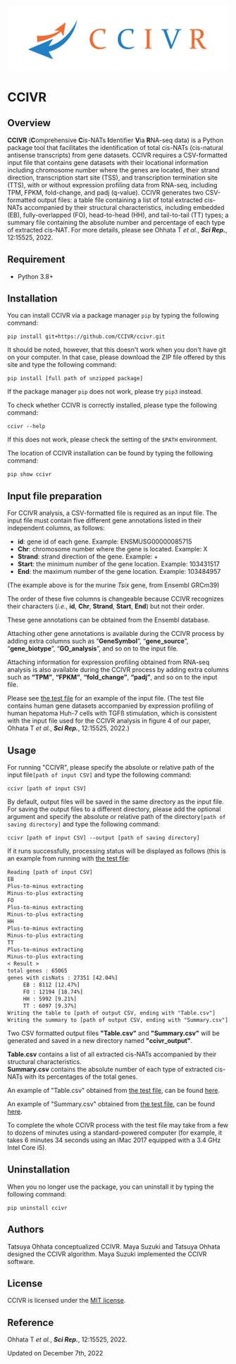 ![CCIVR_LOGO](CCIVR_logo.png)


# CCIVR

## Overview
**CCIVR** (**C**omprehensive **C**is-NATs **I**dentifier **V**ia **R**NA-seq data) is a Python package tool that facilitates the identification of total cis-NATs (cis-natural antisense transcripts) from gene datasets. CCIVR requires a CSV-formatted input file that contains gene datasets with their locational information including chromosome number where the genes are located, their strand direction, transcription start site (TSS), and transcription termination site (TTS), with or without expression profiling data from RNA-seq, including TPM, FPKM, fold-change, and padj (q-value). CCIVR generates two CSV-formatted output files: a table file containing a list of total extracted cis-NATs accompanied by their structural characteristics, including embedded (EB), fully-overlapped (FO), head-to-head (HH), and tail-to-tail (TT) types; a summary file containing the absolute number and percentage of each type of extracted cis-NAT. For more details, please see Ohhata T *et al.*, ***Sci Rep.***, 12:15525, 2022.

## Requirement

* Python 3.8+

## Installation
You can install CCIVR via a package manager `pip` by typing the following command:           

```
pip install git+https://github.com/CCIVR/ccivr.git
```

It should be noted, however, that this doesn't work when you don't have git on your computer. In that case, please download the ZIP file offered by this site and type the following command:

```
pip install [full path of unzipped package]
```

If the package manager `pip` does not work, please try `pip3` instead.

To check whether CCIVR is correctly installed, please type the following command:

```
ccivr --help
```
If this does not work, please check the setting of the `$PATH` environment. 


The location of CCIVR installation can be found by typing the following command:

```
pip show ccivr
``` 

## Input file preparation
For CCIVR analysis, a CSV-formatted file is required as an input file. The input file must contain five different gene annotations listed in their independent columns, as follows: 

- **id**: gene id of each gene. Example: ENSMUSG00000085715   
- **Chr**: chromosome number where the gene is located. Example: X
- **Strand**: strand direction of the gene. Example: +
- **Start**: the minimum number of the gene location. Example: 103431517
- **End**: the maximum number of the gene location. Example: 103484957

(The example above is for the murine *Tsix* gene, from Ensembl GRCm39)  

The order of these five columns is changeable because CCIVR recognizes their characters (*i.e.*, **id**, **Chr**, **Strand**, **Start**, **End**) but not their order.

These gene annotations can be obtained from the Ensembl database. 

Attaching other gene annotations is available during the CCIVR process by adding extra columns such as “**GeneSymbol**”, “**gene_source**”, “**gene_biotype**”, “**GO_analysis**”, and so on to the input file.

Attaching information for expression profiling obtained from RNA-seq analysis is also available during the CCIVR process by adding extra columns such as **“TPM”**, **“FPKM”**, **“fold_change”**, **“padj”**, and so on to the input file. 

Please see [the test file](data/Test_file.csv) for an example of the input file. 
(The test file contains human gene datasets accompanied by expression profiling of human hepatoma Huh-7 cells with TGFß
stimulation, which is consistent with the input file used for the CCIVR analysis in figure 4 of our paper, Ohhata T *et al.*, ***Sci Rep.***, 12:15525, 2022.)


## Usage

For running "CCIVR", please specify the absolute or relative path of the input file```[path of input CSV]``` and type the following command:

```
ccivr [path of input CSV] 
```

By default, output files will be saved in the same directory as the input file. For saving the output files to a different directory, please add the optional argument and specify the absolute or relative path of the directory```[path of saving directory]``` and type the following command:

```
ccivr [path of input CSV] --output [path of saving directory]
```

If it runs successfully, processing status will be displayed as follows (this is an example from running with [the test file](data/Test_file.csv):

```
Reading [path of input CSV]
EB
Plus-to-minus extracting
Minus-to-plus extracting
FO
Plus-to-minus extracting
Minus-to-plus extracting
HH
Plus-to-minus extracting
Minus-to-plus extracting
TT
Plus-to-minus extracting
Minus-to-plus extracting
< Result >
total genes : 65065
genes with cisNats : 27351 [42.04%]
     EB : 8112 [12.47%]
     FO : 12194 [18.74%]
     HH : 5992 [9.21%]
     TT : 6097 [9.37%]
Writing the table to [path of output CSV, ending with "Table.csv"]
Writing the summary to [path of output CSV, ending with "Summary.csv"]
```

Two CSV formatted output files **"Table.csv"** and **"Summary.csv"** will be generated and saved in a new directory named **"ccivr_output"**.  

**Table.csv** contains a list of all extracted cis-NATs accompanied by their structural characteristics.  
**Summary.csv** contains the absolute number of each type of extracted cis-NATs with its percentages of the total genes. 

An example of "Table.csv" obtained from [the test file](data/Test_file.csv), can be found [here](data/Table.csv).

An example of "Summary.csv" obtained from [the test file](data/Test_file.csv), can be found [here](data/Summary.csv).



To complete the whole CCIVR process with the test file may take from a few to dozens of minutes using a standard-powered computer (for example, it takes 6 minutes 34 seconds using an iMac 2017 equipped with a 3.4 GHz Intel Core i5).

## Uninstallation
When you no longer use the package, you can uninstall it by typing the following command:

```
pip uninstall ccivr
```

## Authors
Tatsuya Ohhata conceptualized CCIVR. Maya Suzuki and Tatsuya Ohhata designed the CCIVR algorithm. Maya Suzuki implemented the CCIVR software.

## License
CCIVR is licensed under the [MIT license](LICENSE).

## Reference
Ohhata T *et al.*, ***Sci Rep.***, 12:15525, 2022.

Updated on December 7th, 2022
